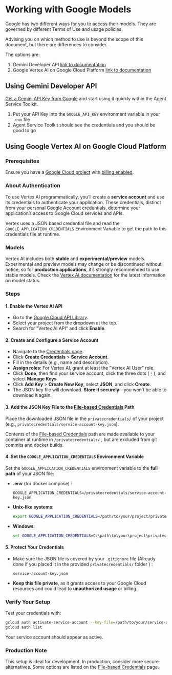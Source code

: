 
# Working with Google Models

Google has two different ways for you to access their models. They are governed by different Terms of Use and usage policies.

Advising you on which method to use is beyond the scope of this document, but there are differences to consider.

The options are:

1. Gemini Developer API [link to documentation](https://ai.google.dev/gemini-api/docs)
2. Google Vertex AI on Google Cloud Platform [link to documentation](https://cloud.google.com/vertex-ai/docs)


## Using Gemini Developer API

[Get a Gemini API Key from Google](https://ai.google.dev/gemini-api/docs) and start using it quickly within the Agent Service Toolkit.

1. Put your API Key into the  `GOOGLE_API_KEY` environment variable in your `.env` file
2. Agent Service Toolkit should see the credentials and you should be good to go



## Using Google Vertex AI on Google Cloud Platform

### Prerequisites
Ensure you have a [Google Cloud project](https://console.cloud.google.com/projectcreate) with [billing enabled](https://console.cloud.google.com/billing).

### About Authentication
To use Vertex AI programmatically, you’ll create a **service account** and use its credentials to authenticate your application. These credentials, distinct from your personal Google Account credentials, determine your application’s access to Google Cloud services and APIs.

Vertex uses a JSON based credential file and read the `GOOGLE_APPLICATION_CREDENTIALS` Environment Variable to get the path to this credentials file at runtime.


### Models

Vertex AI includes both **stable** and **experimental/preview** models. Experimental and preview models may change or be discontinued without notice, so for **production applications**, it’s strongly recommended to use stable models. Check the [Vertex AI documentation](https://cloud.google.com/vertex-ai/docs) for the latest information on model status.


### Steps

#### 1. Enable the Vertex AI API
- Go to the [Google Cloud API Library](https://console.cloud.google.com/apis/library).
- Select your project from the dropdown at the top.
- Search for "Vertex AI API" and click **Enable**.

#### 2. Create and Configure a Service Account
- Navigate to the [Credentials page](https://console.cloud.google.com/apis/credentials).
- Click **Create Credentials** > **Service Account**.
- Fill in the details (e.g., name and description).
- **Assign roles**: For Vertex AI, grant at least the "Vertex AI User" role.
- Click **Done**, then find your service account, click the three dots (⋮), and select **Manage Keys**.
- Click **Add Key** > **Create New Key**, select **JSON**, and click **Create**.
- The JSON key file will download. **Store it securely**—you won’t be able to download it again.

#### 3. Add the JSON Key File to the [File-based Credentials](docs/File_Based_Credentials.md) Path
Place the downloaded JSON file in the `privatecredentials/` of your project (e.g., `privatecredentials/service-account-key.json`).

Contents of the [File-based Credentials](docs/File_Based_Credentials.md) path are made available to your container at runtime in `/privatecredentials/` , but are excluded from git commits and docker builds.

#### 4. Set the `GOOGLE_APPLICATION_CREDENTIALS` Environment Variable
Set the `GOOGLE_APPLICATION_CREDENTIALS` environment variable to the **full path** of your JSON file:
  - **.env** (for docker compose) :
    ```
    GOOGLE_APPLICATION_CREDENTIALS=/privatecredentials/service-account-key.json
    ```
  - **Unix-like systems**:
    ```bash
    export GOOGLE_APPLICATION_CREDENTIALS=/path/to/your/project/privatecredentials/service-account-key.json
    ```
  - **Windows**:
    ```cmd
    set GOOGLE_APPLICATION_CREDENTIALS=C:\path\to\your\project\privatecredentials\service-account-key.json
    ```

#### 5. Protect Your Credentials
- Make sure the JSON file is covered by your `.gitignore` file (Already done if you placed it in the provided `privatecredentials/` folder ) :
  ```
  service-account-key.json
  ```
- **Keep this file private**, as it grants access to your Google Cloud resources and could lead to **unauthorized usage** or billing.


### Verify Your Setup
Test your credentials with:
  ```bash
  gcloud auth activate-service-account --key-file=/path/to/your/service-account-key.json
  gcloud auth list
  ```
  Your service account should appear as active.

### Production Note
This setup is ideal for development. In production, consider more secure alternatives. Some options are listed on the [File-based Credentials](docs/File_Based_Credentials.md) page.

